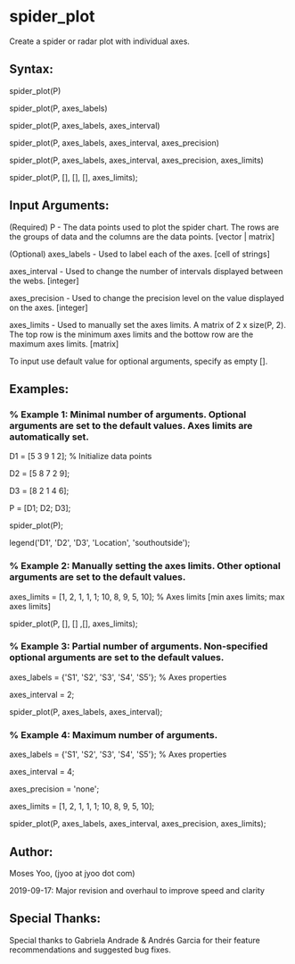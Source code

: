 # spider_plot
Create a spider or radar plot with individual axes.

## Syntax:
  spider_plot(P)
  
  spider_plot(P, axes_labels)
  
  spider_plot(P, axes_labels, axes_interval)
  
  spider_plot(P, axes_labels, axes_interval, axes_precision)
  
  spider_plot(P, axes_labels, axes_interval, axes_precision, axes_limits)
  
  spider_plot(P, [], [], [], axes_limits);

## Input Arguments:
  (Required)
  P              - The data points used to plot the spider chart. The
                   rows are the groups of data and the columns are the
                   data points. [vector | matrix]

  (Optional)
  axes_labels    - Used to label each of the axes. [cell of strings]
  
  axes_interval  - Used to change the number of intervals displayed
                   between the webs. [integer]
                   
  axes_precision - Used to change the precision level on the value
                   displayed on the axes. [integer]
                   
  axes_limits    - Used to manually set the axes limits. A matrix of
                   2 x size(P, 2). The top row is the minimum axes limits
                   and the bottow row are the maximum axes limits. [matrix]

  To input use default value for optional arguments, specify as empty [].
  
## Examples:
  ### % Example 1: Minimal number of arguments. Optional arguments are set to the default values. Axes limits are automatically set.

  D1 = [5 3 9 1 2];   % Initialize data points
  
  D2 = [5 8 7 2 9];
  
  D3 = [8 2 1 4 6];
  
  P =  [D1; D2; D3];
  
  spider_plot(P);
  
  legend('D1', 'D2', 'D3', 'Location', 'southoutside');

  ### % Example 2: Manually setting the axes limits. Other optional arguments are set to the default values.

  axes_limits = [1, 2, 1, 1, 1; 10, 8, 9, 5, 10]; % Axes limits [min axes limits; max axes limits]
  
  spider_plot(P, [], [] ,[], axes_limits);

  ### % Example 3: Partial number of arguments. Non-specified optional arguments are set to the default values.

  axes_labels = {'S1', 'S2', 'S3', 'S4', 'S5'}; % Axes properties
  
  axes_interval = 2;
  
  spider_plot(P, axes_labels, axes_interval);

  ### % Example 4: Maximum number of arguments.

  axes_labels = {'S1', 'S2', 'S3', 'S4', 'S5'}; % Axes properties
  
  axes_interval = 4;
  
  axes_precision = 'none';
  
  axes_limits = [1, 2, 1, 1, 1; 10, 8, 9, 5, 10];
  
  spider_plot(P, axes_labels, axes_interval, axes_precision, axes_limits);

## Author:
  Moses Yoo, (jyoo at jyoo dot com)
  
  2019-09-17: Major revision and overhaul to improve speed and clarity

## Special Thanks:
  Special thanks to Gabriela Andrade & Andrés Garcia for their
  feature recommendations and suggested bug fixes.
